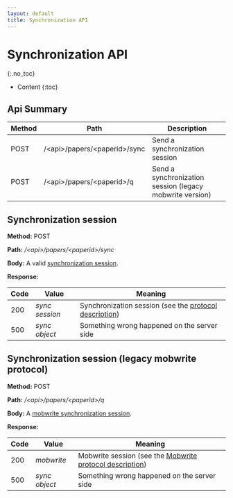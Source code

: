 ```yaml
---
layout: default
title: Synchronization API
---
```


# Synchronization API
{:.no_toc}

* Content
{:toc}

## Api Summary

Method | Path                             | Description
------ | -------------------------------- | -----------
POST   | /&lt;api&gt;/papers/&lt;paperid&gt;/sync     | Send a synchronization session
POST   | /&lt;api&gt;/papers/&lt;paperid&gt;/q        | Send a synchronization session (legacy mobwrite version)

## Synchronization session

**Method:** POST

**Path:** _/&lt;api&gt;/papers/&lt;paperid&gt;/sync_

**Body:** A valid [synchronization session](../../synchronization-protocol/).

**Response:**

Code | Value           | Meaning
---- | --------------- | -------
200  | _sync session_  | Synchronization session (see the [protocol description](../../synchronization-protocol/))
500  | _sync object_   | Something wrong happened on the server side

## Synchronization session (legacy mobwrite protocol)

**Method:** POST

**Path:** _/&lt;api&gt;/papers/&lt;paperid&gt;/q_

**Body:** A [mobwrite synchronization session](http://code.google.com/p/google-mobwrite/wiki/Protocol).

**Response:**

Code | Value           | Meaning
---- | --------------- | -------
200  | _mobwrite_      | Mobwrite session (see the [Mobwrite protocol description](http://code.google.com/p/google-mobwrite/wiki/Protocol))
500  | _sync object_  | Something wrong happened on the server side
